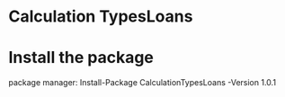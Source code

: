# Calculation TypesLoans

# Install the package

package manager: Install-Package CalculationTypesLoans -Version 1.0.1
